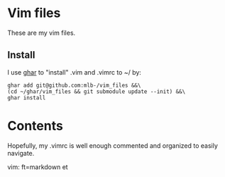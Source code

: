 # Vim files
These are my vim files.

## Install
I use [ghar](https://github.com/philips/ghar) to "install" .vim and .vimrc to ~/ by:

    ghar add git@github.com:mlb-/vim_files &&\
    (cd ~/ghar/vim_files && git submodule update --init) &&\
    ghar install

# Contents
Hopefully, my .vimrc is well enough commented and organized to easily navigate.

vim: ft=markdown et
